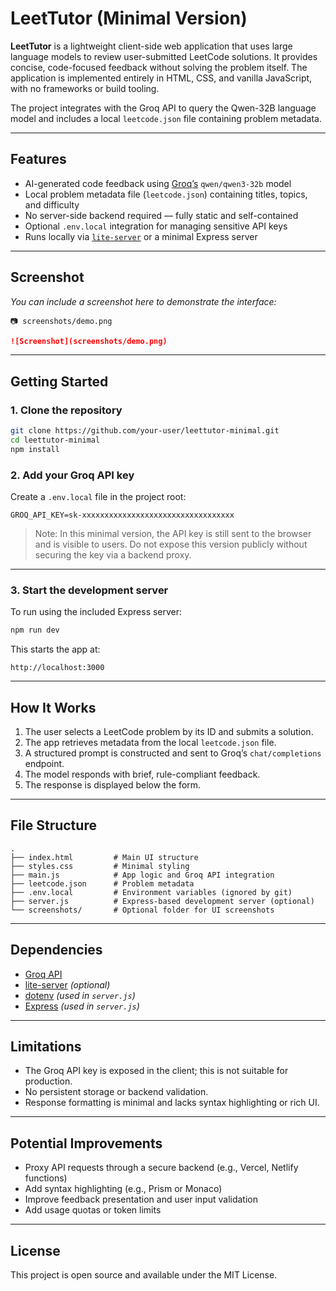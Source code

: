 # LeetTutor (Minimal Version)

**LeetTutor** is a lightweight client-side web application that uses large language models to review user-submitted LeetCode solutions. It provides concise, code-focused feedback without solving the problem itself. The application is implemented entirely in HTML, CSS, and vanilla JavaScript, with no frameworks or build tooling.

The project integrates with the Groq API to query the Qwen-32B language model and includes a local `leetcode.json` file containing problem metadata.

---

## Features

- AI-generated code feedback using [Groq’s](https://groq.com/) `qwen/qwen3-32b` model  
- Local problem metadata file (`leetcode.json`) containing titles, topics, and difficulty  
- No server-side backend required — fully static and self-contained  
- Optional `.env.local` integration for managing sensitive API keys  
- Runs locally via [`lite-server`](https://github.com/johnpapa/lite-server) or a minimal Express server

---

## Screenshot

*You can include a screenshot here to demonstrate the interface:*

```
📷 screenshots/demo.png
```

```markdown
![Screenshot](screenshots/demo.png)
```

---

## Getting Started

### 1. Clone the repository

```bash
git clone https://github.com/your-user/leettutor-minimal.git
cd leettutor-minimal
npm install
```

### 2. Add your Groq API key

Create a `.env.local` file in the project root:

```dotenv
GROQ_API_KEY=sk-xxxxxxxxxxxxxxxxxxxxxxxxxxxxxxxxxx
```

> Note: In this minimal version, the API key is still sent to the browser and is visible to users. Do not expose this version publicly without securing the key via a backend proxy.

---

### 3. Start the development server

To run using the included Express server:

```bash
npm run dev
```

This starts the app at:

```
http://localhost:3000
```

---

## How It Works

1. The user selects a LeetCode problem by its ID and submits a solution.
2. The app retrieves metadata from the local `leetcode.json` file.
3. A structured prompt is constructed and sent to Groq’s `chat/completions` endpoint.
4. The model responds with brief, rule-compliant feedback.
5. The response is displayed below the form.

---

## File Structure

```
.
├── index.html         # Main UI structure
├── styles.css         # Minimal styling
├── main.js            # App logic and Groq API integration
├── leetcode.json      # Problem metadata
├── .env.local         # Environment variables (ignored by git)
├── server.js          # Express-based development server (optional)
└── screenshots/       # Optional folder for UI screenshots
```

---

## Dependencies

- [Groq API](https://console.groq.com/)
- [lite-server](https://github.com/johnpapa/lite-server) *(optional)*
- [dotenv](https://www.npmjs.com/package/dotenv) *(used in `server.js`)*
- [Express](https://expressjs.com/) *(used in `server.js`)*

---

## Limitations

- The Groq API key is exposed in the client; this is not suitable for production.
- No persistent storage or backend validation.
- Response formatting is minimal and lacks syntax highlighting or rich UI.

---

## Potential Improvements

- Proxy API requests through a secure backend (e.g., Vercel, Netlify functions)
- Add syntax highlighting (e.g., Prism or Monaco)
- Improve feedback presentation and user input validation
- Add usage quotas or token limits

---

## License

This project is open source and available under the MIT License.